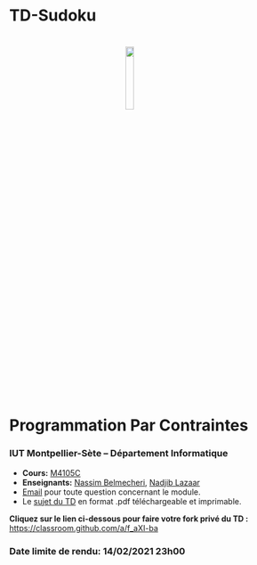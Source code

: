 # TD-Sudoku

# <img src="ressources/logo.jpeg" width="17%" style="margin:auto;display:block;"/> Programmation Par Contraintes 
### IUT Montpellier-Sète – Département Informatique
* **Cours:** [M4105C](http://cache.media.enseignementsup-recherche.gouv.fr/file/25/09/7/PPN_INFORMATIQUE_256097.pdf)
* **Enseignants:** [Nassim Belmecheri](mailto:nassim.belmecheri@umontpellier.fr), [Nadjib Lazaar](mailto:nadjib.lazaar@umontpellier.fr)
* [Email](mailto:nadjib.lazaar@umontpellier.fr) pour toute question concernant le module.
* Le [sujet du TD](TD-sudoku.pdf) en format .pdf téléchargeable et imprimable.

**Cliquez sur le lien ci-dessous pour faire votre fork privé du TD :**
https://classroom.github.com/a/f_aXI-ba

### Date limite de rendu: 14/02/2021 23h00
